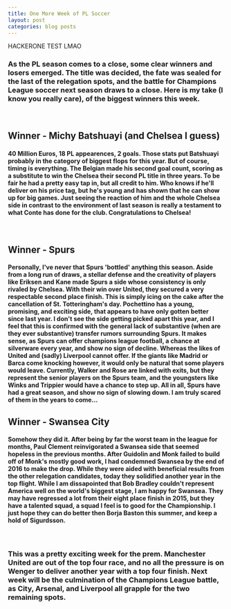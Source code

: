 ```yaml
---
title: One More Week of PL Soccer
layout: post
categories: blog posts
---
```


HACKERONE TEST LMAO
<h3>
As the PL season comes to a close, some clear winners and losers emerged. The title was decided, the fate was sealed for the last of the relegation spots, and the battle for Champions League soccer next season draws to a close.
Here is my take (I know you really care), of the biggest winners this week.  
</h3>

<br>

<h2>Winner - Michy Batshuayi (and Chelsea I guess) </h2> 
<h4>
40 Million Euros, 18 PL appearences, 2 goals. Those stats put Batshuayi probably in the category of biggest flops for this year.
But of course, timing is everything. The Belgian made his second goal count, scoring as a substitute to win the Chelsea their second
PL title in three years. To be fair he had a pretty easy tap in, but all credit to him. 
Who knows if he'll deliver on his price tag, but he's young and has shown that he can show up for big games. Just seeing the reaction of him and the whole Chelsea
side in contrast to the environment of last season is really a testament to what Conte has done for the club. Congratulations to Chelsea!
</h4>
<br>
<h2>Winner - Spurs</h2>
<h4>
Personally, I've never that Spurs 'bottled' anything this season. Aside from a long run of draws, a stellar defense and the creativity of players like Eriksen and Kane
made Spurs a side whose consistency is only rivaled by Chelsea. With their win over United, they secured a very respectable second place finish. This is simply icing on the cake
after the cancellation of St. Totteringham's day. Pochettino has a young, promising, and exciting side, that appears to have only gotten better since last year. I don't see
the side getting picked apart this year, and I feel that this is confirmed with the general lack of substantive (when are they ever substantive) transfer rumors surrounding Spurs.
It makes sense, as Spurs can offer champions league football, a chance at silverware every year, and show no sign of decline. Whereas the likes of United and (sadly) Liverpool cannot offer.
If the giants like Madrid or Barca come knocking however, it would only be natural that some players would leave. Currently, Walker and Rose are linked with exits, but they represent the senior players on
the Spurs team, and the youngsters like Winks and Trippier would have a chance to step up. All in all, Spurs have had a great season, and show no sign of slowing down. I am truly scared of 
them in the years to come...
</h4>

<h2>Winner - Swansea City </h2>
<h4>
Somehow they did it. After being by far the worst team in the league for months, Paul Clement reinvigorated a Swansea side that seemed hopeless in the previous months.
After Guidolin and Monk failed to build off of Monk's mostly good work, I had condemned Swansea by the end of 2016 to make the drop. While they were aided with beneficial results
from the other relegation candidates, today they solidified another year in the top flight. While I am dissapointed that Bob Bradley couldn't represent America well on the world's 
biggest stage, I am happy for Swansea. They may have regressed a lot from their eight place finish in 2015, but they have a talented squad, a squad I feel is to good for the Championship.
I just hope they can do better then Borja Baston this summer, and keep a hold of Sigurdsson.
</h4>

<br>
<h3>
This was a pretty exciting week for the prem. Manchester United are out of the top four race, and no all the pressure is on Wenger to deliver another year with a top four finish. Next week will be the culmination
of the Champions League battle, as City, Arsenal, and Liverpool all grapple for the two remaining spots.
</h3>
